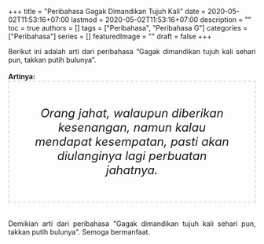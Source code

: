 +++
title = "Peribahasa Gagak Dimandikan Tujuh Kali"
date = 2020-05-02T11:53:16+07:00
lastmod = 2020-05-02T11:53:16+07:00
description = ""
toc = true
authors = []
tags = ["Peribahasa", "Peribahasa G"]
categories = ["Peribahasa"]
series = []
featuredImage = ""
draft = false
+++

<div dir="ltr" style="text-align: left;" trbidi="on"><div style="text-align: justify;">Berikut ini adalah arti dari peribahasa “Gagak dimandikan tujuh kali sehari pun, takkan putih bulunya”.</div><br /><div style="text-align: justify;"><b>Artinya:</b></div><div style="border: 2px dashed #ddd; font-size: 24px; height: auto; margin: 0 auto; padding: 50px; text-align: center; width: auto;"><i>Orang jahat, walaupun diberikan kesenangan, namun kalau mendapat kesempatan, pasti akan diulanginya lagi perbuatan jahatnya.</i></div><br /><br /></div><div style="text-align: justify;">Demikian arti dari peribahasa "Gagak dimandikan tujuh kali sehari pun, takkan putih bulunya". Semoga bermanfaat.</div></div>
